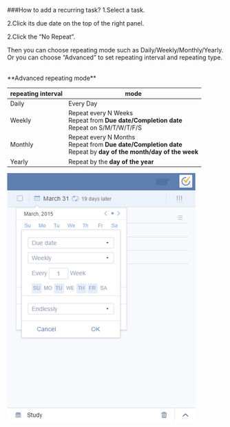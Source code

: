 ###How to add a recurring task?
1.Select a task.

2.Click its due date on the top of the right panel.

2.Click the “No Repeat”. 

Then you can choose repeating mode such as Daily/Weekly/Monthly/Yearly. Or you can choose “Advanced” to set repeating interval and repeating type.


<br />
**Advanced repeating mode**

|repeating interval | mode |
| -- | -- |
|Daily | Every Day |
| Weekly | Repeat every N Weeks<br />Repeat from **Due date/Completion date**<br />Repeat on S/M/T/W/T/F/S|
| Monthly |  Repeat every N Months<br />Repeat from **Due date/Completion date**<br />Repeat by **day of the month/day of the week**|
| Yearly | Repeat by the **day of the year** |

![](../images/recurring.png)

